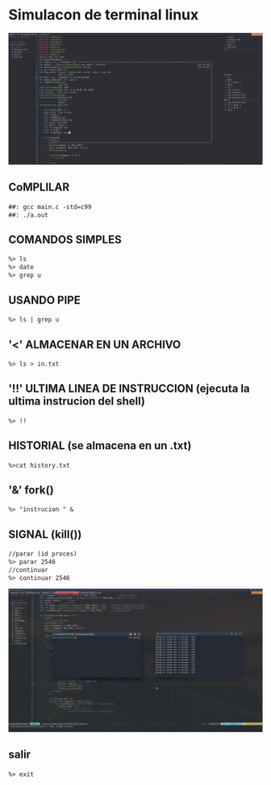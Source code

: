 # Simulacon de terminal linux
![img](https://github.com/yerson001/shell_OS/blob/main/shell.PNG)
## CoMPLILAR
~~~
##: gcc main.c -std=c99
##: ./a.out
~~~
## COMANDOS SIMPLES
~~~
%> ls
%> date
%> grep u
~~~
## USANDO PIPE 
~~~
%> ls | grep u
~~~
##  '<' ALMACENAR EN UN ARCHIVO 
~~~
%> ls > in.txt
~~~
## '!!' ULTIMA LINEA DE INSTRUCCION (ejecuta la ultima instrucion del shell)
~~~
%> !!
~~~
## HISTORIAL (se almacena en un .txt)
~~~
%>cat history.txt
~~~
## '&' fork()
~~~
%> "instrucion " &
~~~
## SIGNAL (kill())
~~~
//parar (id proces)
%> parar 2546
//continuar
%> continuar 2546
~~~
![img](https://github.com/yerson001/shell_OS/blob/main/kill.gif)
## salir
~~~
%> exit
~~~

